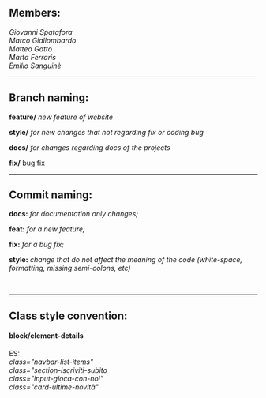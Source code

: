 <h2>Members:</h2>
<i>Giovanni Spatafora <br>
Marco Giallombardo<br>
Matteo Gatto <br>
Marta Ferraris<br>
Emilio Sanguinè </i>
<br>
<hr>

<h2>Branch naming: </h2> 

<b>feature/</b>   <i>new feature of website </i> 

<b>style/</b>  <i>for new changes that not regarding fix or coding bug </i> 

<b>docs/</b> <i>for changes regarding docs of the projects </i>  

<b>fix/</b> bug fix
<br>
<hr>


<h2>Commit naming:</h2>

<b>docs:</b> <i>for documentation only changes; </i>

<b>feat:</b>  <i>for a new feature; </i> 

<b>fix:</b>  <i>for a bug fix; </i> 

<b>style:</b>  <i>change that do not affect the meaning of the code (white-space, formatting, missing semi-colons, etc) </i> 

<br>
<hr>


<h2>Class style convention: </h2>
 
<h4><b>block/element-details</b> <br> </h4>

ES: <br>
<i>class="navbar-list-items" <br>
class="section-iscriviti-subito <br>
class="input-gioca-con-noi" <br>
class="card-ultime-novità" <br>
</i>
